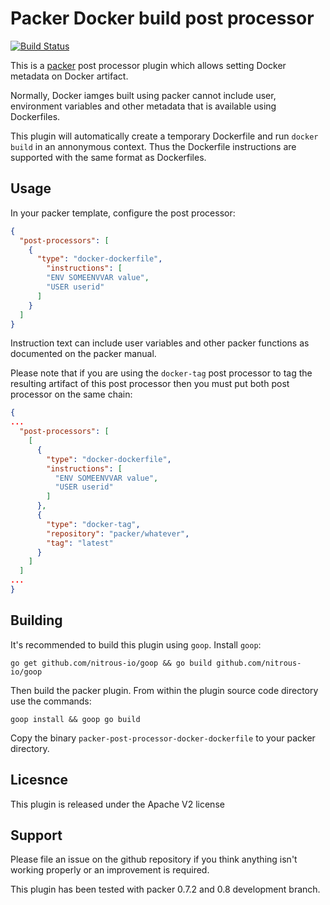 # Packer Docker build post processor

[![Build Status](https://travis-ci.org/avishai-ish-shalom/packer-post-processor-docker-dockerfile.svg)](https://travis-ci.org/avishai-ish-shalom/packer-post-processor-docker-dockerfile)

This is a [packer](http://packer.io/) post processor plugin which allows setting Docker metadata on Docker artifact.

Normally, Docker iamges built using packer cannot include user, environment variables and other metadata that is available using Dockerfiles.

This plugin will automatically create a temporary Dockerfile and run `docker build` in an annonymous context. Thus the Dockerfile instructions are supported with the same format as Dockerfiles.

## Usage

In your packer template, configure the post processor:

```json
{
  "post-processors": [
    {
      "type": "docker-dockerfile",
        "instructions": [
        "ENV SOMEENVVAR value",
        "USER userid"
      ]
    }
  ]
}
```

Instruction text can include user variables and other packer functions as documented on the packer manual.

Please note that if you are using the `docker-tag` post processor to tag the resulting artifact of this post processor then you must put both post processor on the same chain:

```json
{
...
  "post-processors": [
    [
      {
        "type": "docker-dockerfile",
        "instructions": [
          "ENV SOMEENVVAR value",
          "USER userid"
        ]
      },
      {
        "type": "docker-tag",
        "repository": "packer/whatever",
        "tag": "latest"
      }
    ]
  ]
...
}
```

## Building

It's recommended to build this plugin using `goop`. Install `goop`:

    go get github.com/nitrous-io/goop && go build github.com/nitrous-io/goop

Then build the packer plugin. From within the plugin source code directory use the commands:

    goop install && goop go build

Copy the binary `packer-post-processor-docker-dockerfile` to your packer directory.

## Licesnce

This plugin is released under the Apache V2 license

## Support

Please file an issue on the github repository if you think anything isn't working properly or an improvement is required.

This plugin has been tested with packer 0.7.2 and 0.8 development branch.
